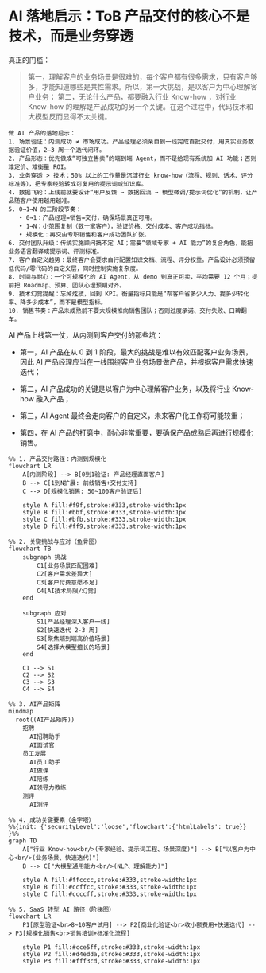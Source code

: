 ﻿
# AI 落地启示：ToB 产品交付的核心不是技术，而是业务穿透
真正的门槛：

> 第一，理解客户的业务场景是很难的，每个客户都有很多需求，只有客户够多，才能知道哪些是共性需求。所以，第一大挑战，是以客户为中心理解客户业务； 
> 第二，无论什么产品，都要融入行业 Know-how ，对行业 Know-how 的理解是产品成功的另一个关键。在这个过程中，代码技术和大模型反而显得不太关键。


```
做 AI 产品的落地启示：
1. 场景验证：内测成功 ≠ 市场成功。产品经理必须亲自到一线完成首批交付，用真实业务数据验证价值，2–3 周一个迭代闭环。
2. 产品形态：优先做成“可独立售卖”的端到端 Agent，而不是给现有系统加 AI 功能；否则难定价、难衡量 ROI。
3. 业务穿透 > 技术：50% 以上的工作量是沉淀行业 know-how（流程、规则、话术、评分标准等），把专家经验转成可复用的提示词或知识库。
4. 数据飞轮：上线前就要设计“用户反馈 → 数据回流 → 模型微调/提示词优化”的机制，让产品随客户使用越用越准。
5. 0→1→N 的三阶段节奏：  
   • 0→1：产品经理=销售=交付，确保场景真正可用。  
   • 1→N：小范围复制（数十家客户），验证价格、交付成本、客户成功指标。  
   • 规模化：再交由专职销售和客户成功团队扩张。
6. 交付团队升级：传统实施顾问搞不定 AI；需要“领域专家 + AI 能力”的复合角色，能把业务语言翻译成提示词、评测标准。
7. 客户自定义趋势：最终客户会要求自行配置知识文档、流程、评分权重。产品设计必须预留低代码/零代码的自定义层，同时控制实施复杂度。
8. 时间与耐心：一个可规模化的 AI Agent，从 demo 到真正可卖，平均需要 12 个月；提前把 Roadmap、预算、团队心理预期对齐。
9. 技术幻觉提醒：忘掉炫技，回到 KPI。衡量指标只能是“帮客户省多少人力、提多少转化率、降多少成本”，而不是模型指标。
10. 销售节奏：产品未成熟前不要大规模推向销售团队；否则过度承诺、交付失败、口碑翻车。
```

AI 产品上线第一仗，从内测到客户交付的那些坑：

* 第一，AI 产品在从 0 到 1 阶段，最大的挑战是难以有效匹配客户业务场景，因此 AI 产品经理应当在一线围绕客户业务场景做产品，并根据客户需求快速迭代；

* 第二，AI 产品成功的关键是以客户为中心理解客户业务，以及将行业 Know-how 融入产品；

* 第三，AI Agent 最终会走向客户的自定义，未来客户化工作将可能较重；

* 第四，在 AI 产品的打磨中，耐心非常重要，要确保产品成熟后再进行规模化销售。

```mermaid
%% 1. 产品交付路径：内测到规模化
flowchart LR
    A[内测阶段] --> B[0到1验证: 产品经理直面客户]
    B --> C[1到N扩展: 前线销售+交付支持]
    C --> D[规模化销售: 50~100客户验证后]

    style A fill:#f9f,stroke:#333,stroke-width:1px
    style B fill:#bbf,stroke:#333,stroke-width:1px
    style C fill:#bfb,stroke:#333,stroke-width:1px
    style D fill:#ff9,stroke:#333,stroke-width:1px
```

```mermaid
%% 2. 关键挑战与应对（鱼骨图）
flowchart TB
    subgraph 挑战
        C1[业务场景匹配困难]
        C2[客户需求差异大]
        C3[客户付费意愿不足]
        C4[AI技术局限/幻觉]
    end

    subgraph 应对
        S1[产品经理深入客户一线]
        S2[快速迭代 2-3 周]
        S3[聚焦端到端高价值场景]
        S4[选择大模型擅长的场景]
    end

    C1 --> S1
    C2 --> S2
    C3 --> S3
    C4 --> S4
```



```mermaid
%% 3. AI产品矩阵
mindmap
  root((AI产品矩阵))
    招聘
      AI招聘助手
      AI面试官
    员工发展
      AI员工助手
      AI做课
      AI陪练
      AI领导力教练
    测评
      AI测评
```


```mermaid
%% 4. 成功关键要素（金字塔）
%%{init: {'securityLevel':'loose','flowchart':{'htmlLabels': true}} }%%
graph TD
    A["行业 Know-how<br/>(专家经验、提示词工程、场景深度)"] --> B["以客户为中心<br/>(业务场景、快速迭代)"]
    B --> C["大模型通用能力<br/>(NLP、理解能力)"]

    style A fill:#ffcccc,stroke:#333,stroke-width:1px
    style B fill:#ccffcc,stroke:#333,stroke-width:1px
    style C fill:#ccccff,stroke:#333,stroke-width:1px

```


```mermaid
%% 5. SaaS 转型 AI 路径（阶梯图）
flowchart LR
    P1[原型验证<br>8~10客户试用] --> P2[商业化验证<br>收小额费用+快速迭代] --> P3[规模化销售<br>销售培训+标准化流程]

    style P1 fill:#cce5ff,stroke:#333,stroke-width:1px
    style P2 fill:#d4edda,stroke:#333,stroke-width:1px
    style P3 fill:#fff3cd,stroke:#333,stroke-width:1px
```